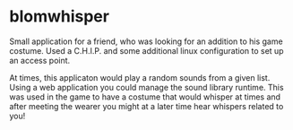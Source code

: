 # blomwhisper
Small application for a friend, who was looking for an addition to his game costume. Used a C.H.I.P. and some additional linux configuration to set up an access point.

At times, this applicaton would play a random sounds from a given list. Using a web application you could manage the sound library runtime. This was used in the game to have a costume that would whisper at times and after meeting the wearer you might at a later time hear whispers related to you! 

